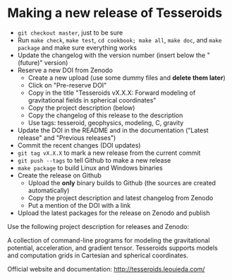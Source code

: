 # Making a new release of Tesseroids

* `git checkout master`, just to be sure
* Run `make check`, `make test`, `cd cookbook; make all`, `make doc`, and
   `make package` and make sure everything works
* Update the changelog with the version number (insert below the "(future)"
   version)
* Reserve a new DOI from Zenodo
    * Create a new upload (use some dummy files and **delete them later**)
    * Click on "Pre-reserve DOI"
    * Copy in the title "Tesseroids vX.X.X: Forward modeling of gravitational
      fields in spherical coordinates"
    * Copy the project description (below)
    * Copy the changelog of this release to the description
    * Use tags: tesseroid, geophysics, modeling, C, gravity
* Update the DOI in the README and in the documentation ("Latest release" and
   "Previous releases")
* Commit the recent changes (DOI updates)
* `git tag vX.X.X` to mark a new release from the current commit
* `git push --tags` to tell Github to make a new release
* `make package` to build Linux and Windows binaries
* Create the release on Github
    * Upload the **only** binary builds to Github (the sources are  created
      automatically)
    * Copy the project description and latest changelog from Zenodo
    * Put a mention of the DOI with a link
* Upload the latest packages for the release on Zenodo and publish

Use the following project description for releases and Zenodo:

A collection of command-line programs for modeling the gravitational potential, acceleration, and gradient tensor. Tesseroids supports models and computation grids in Cartesian and spherical coordinates.

Official website and documentation: http://tesseroids.leouieda.com/

